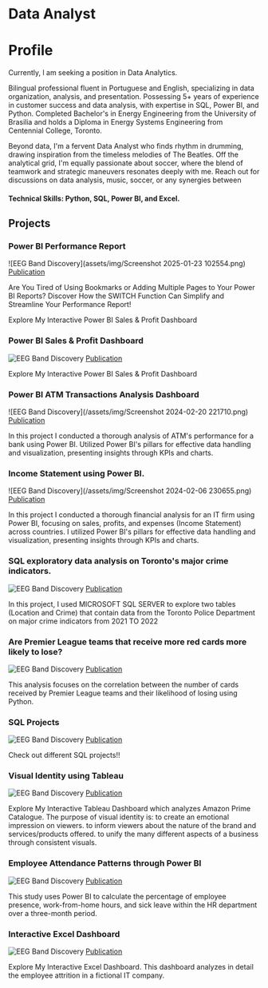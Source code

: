 
# Data Analyst

# Profile

Currently, l am seeking a position in Data Analytics.

Bilingual professional fluent in Portuguese and English, specializing in data organization, analysis, and presentation. Possessing 5+ years of experience in customer success and data analysis, with expertise in SQL, Power BI, and Python. Completed Bachelor's in Energy Engineering from the University of Brasilia and holds a Diploma in Energy Systems Engineering from Centennial College, Toronto. 

Beyond data, I'm a fervent Data Analyst who finds rhythm in drumming, drawing inspiration from the timeless melodies of The Beatles. Off the analytical grid, I'm equally passionate about soccer, where the blend of teamwork and strategic maneuvers resonates deeply with me. Reach out for discussions on data analysis, music, soccer, or any synergies between

#### Technical Skills: Python, SQL, Power BI, and Excel.

## Projects

### Power BI Performance Report
![EEG Band Discovery](assets/img/Screenshot 2025-01-23 102554.png)
[Publication](https://www.linkedin.com/posts/n%C3%ADkolas-costa_power-bi-sales-performance-report-activity-7283565274287468544-brQT/?utm_source=share&utm_medium=member_desktop)

Are You Tired of Using Bookmarks or Adding Multiple Pages to Your Power BI Reports? Discover How the SWITCH Function Can Simplify and Streamline Your Performance Report!

Explore My Interactive Power BI Sales & Profit Dashboard
### Power BI Sales & Profit Dashboard
![EEG Band Discovery](assets/img/sales.png)
[Publication](https://www.linkedin.com/feed/update/urn:li:activity:7183071701063114752/)

Explore My Interactive Power BI Sales & Profit Dashboard

### Power BI ATM Transactions Analysis Dashboard
![EEG Band Discovery](/assets/img/Screenshot 2024-02-20 221710.png)
[Publication](https://www.linkedin.com/feed/update/urn:li:activity:7165773278664413185/)

In this project I conducted a thorough analysis of ATM's performance for a bank using Power BI. Utilized Power BI's pillars for effective data handling and visualization, presenting insights through KPIs and charts.

### Income Statement using Power BI.
![EEG Band Discovery](/assets/img/Screenshot 2024-02-06 230655.png)
[Publication](https://www.linkedin.com/feed/update/urn:li:activity:7166834965677084672/)

In this project I conducted a thorough financial analysis for an IT firm using Power BI, focusing on sales, profits, and expenses (Income Statement) across countries. I utilized Power BI's pillars for effective data handling and visualization, presenting insights through KPIs and charts. 

### SQL exploratory data analysis on Toronto's major crime indicators.
![EEG Band Discovery](/assets/img/sxsx.jpg)
[Publication](https://www.linkedin.com/pulse/sql-exploratory-data-analysis-toronto-police-department-n%25C3%25ADkolas-costa-ykkfc/?trackingId=80DpYxu7S7KZnVWuf%2FKMjQ%3D%3D)

In this project, I used MICROSOFT SQL SERVER to explore two tables (Location and Crime) that contain data from the Toronto Police Department on major crime indicators from 2021 TO 2022

### Are Premier League teams that receive more red cards more likely to lose?
![EEG Band Discovery](/assets/img/one-of-deans-100-red-cards.-1554246789_656x450.jpg)
[Publication](https://www.linkedin.com/pulse/do-premier-league-teams-receive-more-red-cards-likely-n%25C3%25ADkolas-costa-hvqac/?trackingId=y7lmPr8%2FTl6Oe%2BurOxurnA%3D%3D)

This analysis focuses on the correlation between the number of cards received by Premier League teams and their likelihood of losing using Python.

### SQL Projects
![EEG Band Discovery](assets/img/IMG_3349.jpg)
[Publication](https://github.com/nikolashnc/SQL_PROJECTS)

Check out different SQL projects!!

### Visual Identity using Tableau
![EEG Band Discovery](assets/img/413+SVFO39L.png)
[Publication](https://public.tableau.com/app/profile/nikolas.costa/vizzes)

Explore My Interactive Tableau Dashboard which analyzes Amazon Prime Catalogue. The purpose of visual identity is: to create an emotional impression on viewers. to inform viewers about the nature of the brand and services/products offered. to unify the many different aspects of a business through consistent visuals.

### Employee Attendance Patterns through Power BI
![EEG Band Discovery](assets/img/HR-career-1024x512.png)
[Publication](https://www.linkedin.com/pulse/driving-hr-efficiency-unveiling-employee-attendance-patterns-costa-3xcmc/?trackingId=z0ueG3nMREWCkUOJrSmBiQ%3D%3D)

This study uses Power BI to calculate the percentage of employee presence, work-from-home hours, and sick leave within the HR department over a three-month period.

### Interactive Excel Dashboard
![EEG Band Discovery](assets/img/Microsoft_Office_Excel_(2013–2019).svg.png)
[Publication](https://www.linkedin.com/feed/update/urn:li:activity:7140809975911583745/?originTrackingId=W2NJTbw2T4C%2BIDzw40qabw%3D%3D)

Explore My Interactive Excel Dashboard. This dashboard analyzes in detail the employee attrition in a fictional IT company. 

